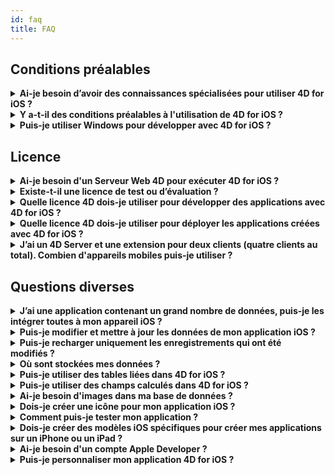 ```yaml
---
id: faq
title: FAQ
---
```

## Conditions préalables

<details>
<summary>
    <strong>Ai-je besoin d’avoir des connaissances spécialisées pour utiliser 4D for iOS ?</strong>
</summary>

Avec 4D for iOS, vous pouvez facilement créer de nouveaux projets mobile directement depuis 4D, sans avoir besoin d’aucune connaissance préalable dans la création d’applications iOS natives !

L'éditeur de projet mobile a été conçu de façon à ce que 4D for iOS soit utilisé sans aucune connaissance spécifique en développement d’applications mobile.

</details>

<details>
<summary>
<strong>Y a-t-il des conditions préalables à l'utilisation de 4D for iOS ?</strong>
</summary>

## Tableau de comparaison de version

| Xcode | Swift | iOS      | 4D    |
| ----- | ----- | -------- | ----- |
| 10.0  | 4.2   | iOS 12   | 17 R3 |
| 9.4   | 4.1.2 | iOS 11.4 | 17 R2 |
| 9.3.1 | 4.1   | iOS 11.3 | 17 R2 |

Dans le cas où vous avez besoin d'une version antérieure d'Xcode, vous pouvez la télécharger ici : https://developer.apple.com/download/more/

=> Seuls les développeurs inscrits peuvent télécharger des versions antérieures via le site web Apple Developer.

Veuillez consulter [ici](prerequisites.html) la liste des conditions préalables.

</details>

<details>
<summary>
<strong>Puis-je utiliser Windows pour développer avec 4D for iOS ?</strong>
</summary>

Non. You must develop on macOS, as we need XCode to compile the final application and to run the Simulator.

</details>

## Licence

<details>
<summary>
<strong>Ai-je besoin d'un Serveur Web 4D pour exécuter 4D for iOS ?</strong>
</summary>

Non – 4D for iOS est inclus dans 4D Server v17 R2 et dans les versions plus récentes.

</details>

<details>
<summary>
<strong>Existe-t-il une licence de test ou d’évaluation ?</strong>
</summary>

Si vous avez déjà une licence 4D Developer Pro ou 4D Server de 4D v17 R2 ou de versions plus récentes, 4D for iOS y est inclus.

Si vous n’êtes pas un partenaire 4D ou si vous ne participez pas au programme de maintenance de 4D, vous devez attendre la sortie de 4D v18.

</details>

<details>
<summary>
<strong>Quelle licence 4D dois-je utiliser pour développer des applications avec 4D for iOS ?</strong>
</summary>

Pour développer des applications 4D for iOS, vous avez besoin d’une licence 4D Developer Pro v17 R2 (macOS).

</details>

<details>
<summary>
<strong>Quelle licence 4D dois-je utiliser pour déployer les applications créées avec 4D for iOS ?</strong>
</summary>

Vous aurez besoin d’une licence 4D Server (macOS ou Windows) v17 R2 ou d'une licence plus récente pour déployer des applications 4D for iOS.

Aucune autre licence n'est nécessaire. Vos applications 4D for iOS partageront les mêmes licences que celles de 4D Remote (client).

Les clients peuvent se connecter sur des PC Mac, Windows ou sur des mobiles iPhone, tant que l'ensemble des utilisateurs simultanés sont couverts par la licence 4D Server.

Veuillez noter que vous n’êtes pas autorisé à installer votre application mobile sur un nombre d'appareils supérieur à celui des licences distantes (clientes) de 4D Server.

</details>

<details>
<summary>
<strong>J’ai un 4D Server et une extension pour deux clients (quatre clients au total). Combien d'appareils mobiles puis-je utiliser ?</strong>
</summary>

Vous pouvez utiliser jusqu'à quatre appareils mobiles.

</details>

## Questions diverses

<details>
<summary>
<strong>J’ai une application contenant un grand nombre de données, puis-je les intégrer toutes à mon appareil iOS ?</strong>
</summary>

4D for iOs vous permet d’intégrer un maximum de 10 000 enregistrements dans votre application.

Pour l’instant, la meilleure façon de traiter de grandes quantités de données consiste à créer une table intermédiaire et à filtrer les résultats que vous souhaitez afficher.

Les prochaines versions de 4D for iOS incluront un moyen d’appliquer des filtres afin que seule l’information requise s'affiche.

</details>

<details>
<summary>
<strong>Puis-je modifier et mettre à jour les données de mon application iOS ?</strong>
</summary>

Pour l’instant, 4D for iOS vous permet de créer des applications en lecture seule.

Les prochaines versions vous permettront d’ajouter et de modifier vos enregistrements directement à partir de votre application iOS et de synchroniser vos données avec le serveur.

</details>

<details>
<summary>
<strong>Puis-je recharger uniquement les enregistrements qui ont été modifiés ?</strong>
</summary>

Lorsque vous rechargez vos données, toutes vos données sont téléchargées pour remplacer les données existantes.

La synchronisation incrémentielle sera prévue dans une prochaine version.

</details>

<details>
<summary>
<strong>Où sont stockées mes données ?</strong>
</summary>

Vos données sont stockées localement sur vos appareils iOS. Cela vous permettra d'accéder à vos données en mode hors ligne.

</details>

<details>
<summary>
<strong>Puis-je utiliser des tables liées dans 4D for iOS ?</strong>
</summary>

Conscients de votre utilisation fréquente des tables reliées pour vos applications commerciales, nous travaillons sur l'accessibilité des tables reliées pour une prochaine version de 4D for iOS.

</details>

<details>
<summary>
<strong>Puis-je utiliser des champs calculés dans 4D for iOS ?</strong>
</summary>

Vous avez la possibilité de créer des champs pré-calculés dans 4D et de les publier depuis la [section Structure](structure.html) dans l'éditeur de projet de 4D for iOS.

</details>

<details>
<summary>
<strong>Ai-je besoin d'images dans ma base de données ?</strong>
</summary>

Les images ne sont pas obligatoires, mais nous vous recommandons d'en utiliser pour garantir la meilleure expérience utilisateur.

4D for iOS offre une variété de modèles de [formulaires Liste](list-form-templates.html) et de [formulaires détaillés](detail-form-templates.html). Avec sou sans images, avec graphiques, etc.

</details>

<details>
<summary>
<strong>Dois-je créer une icône pour mon application iOS ?</strong>
</summary>

Il est fortement recommandé d'avoir une icône pour votre application 4D for iOS. Si vous n'en avez pas, l'icône par défaut (le logo 4D) sera affichée.

Si vous possédez déjà une icône pour votre application 4D, vous pouvez la glisser-déposer directement dans la zone consacrée à l'icône dans la section [Général](general.html) de l'éditeur de projet.

</details>

<details>
<summary>
<strong>Comment puis-je tester mon application ?</strong>
</summary>

4D for iOS vous permet de tester vos applications dans le [Simulateur](simulator.html). Pour tester votre application sur votre appareil iOS, il vous faut un **compte Apple developer payant** (install-device.html) (iPhone et iPad).

**Note :** pour installer votre application avec un **compte développeur gratuit**, vous pouvez ouvrir votre projet iOS généréet installer votre application à l'aide d'Xcode.

</details>

<details>
<summary>
<strong>Dois-je créer des modèles iOS spécifiques pour créer mes applications sur un iPhone ou un iPad ?</strong>
</summary>

Tous les modèles disponibles dans 4D for iOS sont optimisés pour iPhone. Ils fonctionnent également parfaitement sur les iPad.

</details>

<details>
<summary>
     <strong>Ai-je besoin d'un compte Apple Developer ?</strong>
</summary>

Pour tester votre application sur un appareil iOS, vous devez créer au moins un [compte Apple Developer gratuit](free-developer-account.html).

Pour déployer une application 4D for iOS, vous devez adhérer au [Apple Developer Enterprise Program](register-apple-developer-enterprise-program.html) (pour un déploiement interne) ou au [Apple Developer Program](register-apple-developer-program-organization.html) (pour un déploiement sur App Store).

</details>

<details>
<summary>
<strong>Puis-je personnaliser mon application 4D for iOS ?</strong>
</summary>

4D for iOS génère un véritable projet Xcode que vous pouvez [ouvrir et modifier](open-xcode.html) à votre guise.

</details>